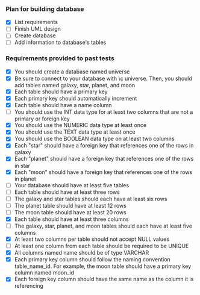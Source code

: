 ### Plan for building database
- [x] List requirements
- [ ] Finish UML design
- [ ] Create database
- [ ] Add information to database's tables
### Requirements provided to past tests
- [x] You should create a database named universe
- [x] Be sure to connect to your database with \c universe. Then, you should add tables named galaxy, star, planet, and moon
- [x] Each table should have a primary key
- [x] Each primary key should automatically increment
- [x] Each table should have a name column
- [ ] You should use the INT data type for at least two columns that are not a primary or foreign key
- [x] You should use the NUMERIC data type at least once
- [x] You should use the TEXT data type at least once
- [x] You should use the BOOLEAN data type on at least two columns
- [x] Each "star" should have a foreign key that references one of the rows in galaxy
- [x] Each "planet" should have a foreign key that references one of the rows in star
- [x] Each "moon" should have a foreign key that references one of the rows in planet
- [ ] Your database should have at least five tables
- [ ] Each table should have at least three rows
- [ ] The galaxy and star tables should each have at least six rows
- [ ] The planet table should have at least 12 rows
- [ ] The moon table should have at least 20 rows
- [x] Each table should have at least three columns
- [ ] The galaxy, star, planet, and moon tables should each have at least five columns
- [x] At least two columns per table should not accept NULL values
- [ ] At least one column from each table should be required to be UNIQUE
- [x] All columns named name should be of type VARCHAR
- [x] Each primary key column should follow the naming convention table_name_id. For example, the moon table should have a primary key column named moon_id
- [x] Each foreign key column should have the same name as the column it is referencing